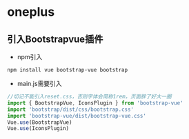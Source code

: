 # oneplus

## 引入Bootstrapvue插件
* npm引入
```npm
npm install vue bootstrap-vue bootstrap
```
* main.js需要引入
```js
//切记不能引入reset.css，否则字体会简称1rem，页面胖了好大一圈
import { BootstrapVue, IconsPlugin } from 'bootstrap-vue'
import 'bootstrap/dist/css/bootstrap.css'
import 'bootstrap-vue/dist/bootstrap-vue.css'
Vue.use(BootstrapVue)
Vue.use(IconsPlugin)
```